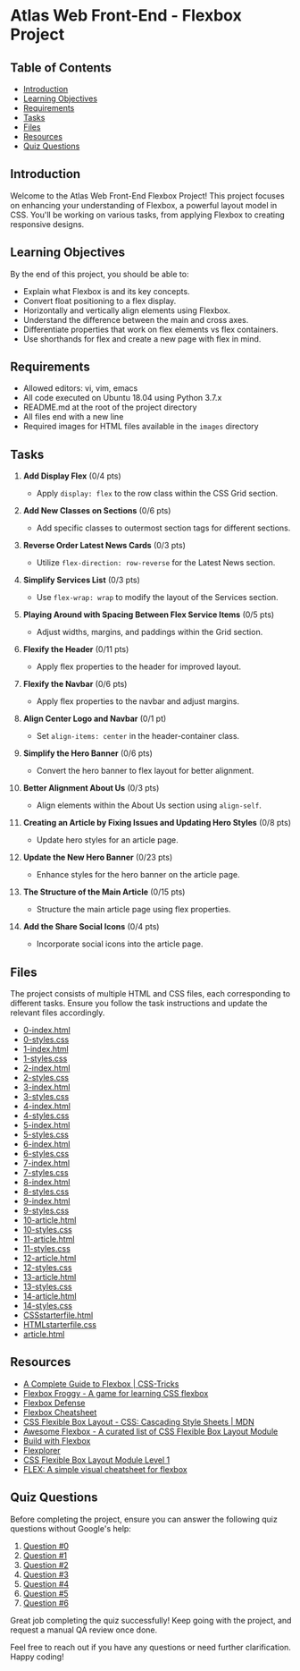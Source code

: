 # Atlas Web Front-End - Flexbox Project

## Table of Contents

- [Introduction](#introduction)
- [Learning Objectives](#learning-objectives)
- [Requirements](#requirements)
- [Tasks](#tasks)
- [Files](#files)
- [Resources](#resources)
- [Quiz Questions](#quiz-questions)

## Introduction

Welcome to the Atlas Web Front-End Flexbox Project! This project focuses on enhancing your understanding of Flexbox, a powerful layout model in CSS. You'll be working on various tasks, from applying Flexbox to creating responsive designs.

## Learning Objectives

By the end of this project, you should be able to:

- Explain what Flexbox is and its key concepts.
- Convert float positioning to a flex display.
- Horizontally and vertically align elements using Flexbox.
- Understand the difference between the main and cross axes.
- Differentiate properties that work on flex elements vs flex containers.
- Use shorthands for flex and create a new page with flex in mind.

## Requirements

- Allowed editors: vi, vim, emacs
- All code executed on Ubuntu 18.04 using Python 3.7.x
- README.md at the root of the project directory
- All files end with a new line
- Required images for HTML files available in the `images` directory

## Tasks

1. **Add Display Flex** (0/4 pts)
   - Apply `display: flex` to the row class within the CSS Grid section.

2. **Add New Classes on Sections** (0/6 pts)
   - Add specific classes to outermost section tags for different sections.

3. **Reverse Order Latest News Cards** (0/3 pts)
   - Utilize `flex-direction: row-reverse` for the Latest News section.

4. **Simplify Services List** (0/3 pts)
   - Use `flex-wrap: wrap` to modify the layout of the Services section.

5. **Playing Around with Spacing Between Flex Service Items** (0/5 pts)
   - Adjust widths, margins, and paddings within the Grid section.

6. **Flexify the Header** (0/11 pts)
   - Apply flex properties to the header for improved layout.

7. **Flexify the Navbar** (0/6 pts)
   - Apply flex properties to the navbar and adjust margins.

8. **Align Center Logo and Navbar** (0/1 pt)
   - Set `align-items: center` in the header-container class.

9. **Simplify the Hero Banner** (0/6 pts)
   - Convert the hero banner to flex layout for better alignment.

10. **Better Alignment About Us** (0/3 pts)
    - Align elements within the About Us section using `align-self`.

11. **Creating an Article by Fixing Issues and Updating Hero Styles** (0/8 pts)
    - Update hero styles for an article page.

12. **Update the New Hero Banner** (0/23 pts)
    - Enhance styles for the hero banner on the article page.

13. **The Structure of the Main Article** (0/15 pts)
    - Structure the main article page using flex properties.

14. **Add the Share Social Icons** (0/4 pts)
    - Incorporate social icons into the article page.

## Files

The project consists of multiple HTML and CSS files, each corresponding to different tasks. Ensure you follow the task instructions and update the relevant files accordingly.

- [0-index.html](0-index.html)
- [0-styles.css](0-styles.css)
- [1-index.html](1-index.html)
- [1-styles.css](1-styles.css)
- [2-index.html](2-index.html)
- [2-styles.css](2-styles.css)
- [3-index.html](3-index.html)
- [3-styles.css](3-styles.css)
- [4-index.html](4-index.html)
- [4-styles.css](4-styles.css)
- [5-index.html](5-index.html)
- [5-styles.css](5-styles.css)
- [6-index.html](6-index.html)
- [6-styles.css](6-styles.css)
- [7-index.html](7-index.html)
- [7-styles.css](7-styles.css)
- [8-index.html](8-index.html)
- [8-styles.css](8-styles.css)
- [9-index.html](9-index.html)
- [9-styles.css](9-styles.css)
- [10-article.html](10-article.html)
- [10-styles.css](10-styles.css)
- [11-article.html](11-article.html)
- [11-styles.css](11-styles.css)
- [12-article.html](12-article.html)
- [12-styles.css](12-styles.css)
- [13-article.html](13-article.html)
- [13-styles.css](13-styles.css)
- [14-article.html](14-article.html)
- [14-styles.css](14-styles.css)
- [CSSstarterfile.html](CSSstarterfile.html)
- [HTMLstarterfile.css](HTMLstarterfile.css)
- [article.html](article.html)

## Resources

- [A Complete Guide to Flexbox | CSS-Tricks](#)
- [Flexbox Froggy - A game for learning CSS flexbox](#)
- [Flexbox Defense](#)
- [Flexbox Cheatsheet](#)
- [CSS Flexible Box Layout - CSS: Cascading Style Sheets | MDN](#)
- [Awesome Flexbox - A curated list of CSS Flexible Box Layout Module](#)
- [Build with Flexbox](#)
- [Flexplorer](#)
- [CSS Flexible Box Layout Module Level 1](#)
- [FLEX: A simple visual cheatsheet for flexbox](#)

## Quiz Questions

Before completing the project, ensure you can answer the following quiz questions without Google's help:

1. [Question #0](#)
2. [Question #1](#)
3. [Question #2](#)
4. [Question #3](#)
5. [Question #4](#)
6. [Question #5](#)
7. [Question #6](#)

Great job completing the quiz successfully! Keep going with the project, and request a manual QA review once done.

Feel free to reach out if you have any questions or need further clarification. Happy coding!

